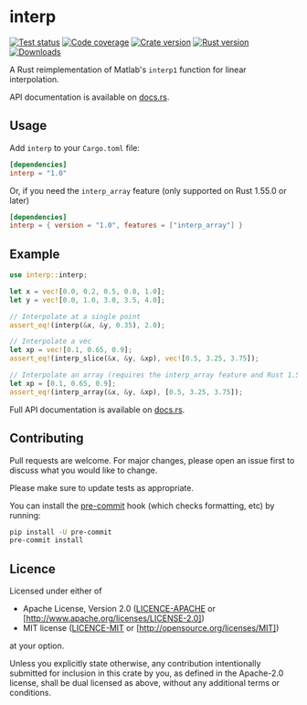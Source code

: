 # interp

[![Test status](https://img.shields.io/github/actions/workflow/status/staticintlucas/interp-rs/test.yml?branch=main&label=tests&style=flat-square)][tests]
[![Code coverage](https://img.shields.io/codecov/c/gh/staticintlucas/interp-rs?style=flat-square)][coverage]
[![Crate version](https://img.shields.io/crates/v/interp?style=flat-square)][version]
[![Rust version](https://img.shields.io/badge/rust-1.43%2B-informational?style=flat-square)][rust version]
[![Downloads](https://img.shields.io/crates/d/interp?style=flat-square)][downloads]

A Rust reimplementation of Matlab's `interp1` function for linear interpolation.

API documentation is available on [docs.rs][docs].

[tests]: https://github.com/staticintlucas/interp-rs/actions
[coverage]: https://codecov.io/gh/staticintlucas/interp-rs
[version]: https://crates.io/crates/interp
[rust version]: https://crates.io/crates/interp
[downloads]: https://crates.io/crates/interp
[docs]: https://docs.rs/stringslice/latest/stringslice/

## Usage

Add `interp` to your `Cargo.toml` file:

```toml
[dependencies]
interp = "1.0"
```

Or, if you need the `interp_array` feature (only supported on Rust 1.55.0 or later)

```toml
[dependencies]
interp = { version = "1.0", features = ["interp_array"] }
```

## Example

```rust
use interp::interp;

let x = vec![0.0, 0.2, 0.5, 0.8, 1.0];
let y = vec![0.0, 1.0, 3.0, 3.5, 4.0];

// Interpolate at a single point
assert_eq!(interp(&x, &y, 0.35), 2.0);

// Interpolate a vec
let xp = vec![0.1, 0.65, 0.9];
assert_eq!(interp_slice(&x, &y, &xp), vec![0.5, 3.25, 3.75]);

// Interpolate an array (requires the interp_array feature and Rust 1.55.0+)
let xp = [0.1, 0.65, 0.9];
assert_eq!(interp_array(&x, &y, &xp), [0.5, 3.25, 3.75]);
```

Full API documentation is available on [docs.rs][docs].

[docs]: https://docs.rs/stringslice/latest/stringslice/

## Contributing

Pull requests are welcome. For major changes, please open an issue first to discuss what you would like to change.

Please make sure to update tests as appropriate.

You can install the [pre-commit] hook (which checks formatting, etc) by running:

```bash
pip install -U pre-commit
pre-commit install
```

[pre-commit]: https://pre-commit.com/

## Licence

Licensed under either of

* Apache License, Version 2.0 ([LICENCE-APACHE] or [http://www.apache.org/licenses/LICENSE-2.0])
* MIT license ([LICENCE-MIT] or [http://opensource.org/licenses/MIT])

at your option.

Unless you explicitly state otherwise, any contribution intentionally submitted for inclusion in
this crate by you, as defined in the Apache-2.0 license, shall be dual licensed as above, without
any additional terms or conditions.

[LICENCE-APACHE]: LICENCE-APACHE
[http://www.apache.org/licenses/LICENSE-2.0]: http://www.apache.org/licenses/LICENSE-2.0
[LICENCE-MIT]: LICENCE-MIT
[http://opensource.org/licenses/MIT]: http://opensource.org/licenses/MIT
